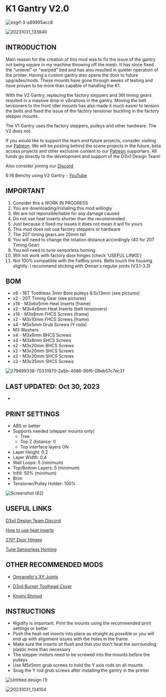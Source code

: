 # K1 Gantry V2.0

![ezgif-3-a89995acc8](https://github.com/D3vil-Design/K1-Hardware-Mods/assets/145330457/475cc206-f42c-472a-8ee5-146243c41500)

![20231031_133840](https://github.com/D3vil-Design/K1-Hardware-Mods/assets/145330457/8a0353cc-63a8-4090-a15d-ccf6a3a0fe3d)

## INTRODUCTION
Main reason for the creation of this mod was to fix the issue of the gantry not being square in my machine throwing off the mesh. It has since fixed the "unlevel" or "warped" bed and has also resulted in quieter operation of the printer. Having a custom gantry also opens the door to future upgrades/mods. These mounts have gone through weeks of testing and have proven to be more than capable of handling the K1. 

With the V2 Gantry, replacing the factory steppers and 36t timing gears resulted in a massive drop in vibrations in the gantry. Moving the belt tensioners to the front idler mounts has also made it much easier to tension the belts and fixed the issue of the factory tensioner buckling in the factory stepper mounts.

The V1 Gantry uses the factory steppers, pulleys and other hardware. The V2 does not.

If you would like to support the team and future projects, consider visiting our [Patreon](https://www.patreon.com/D3vilDesign). We will be posting behind the scene projects in the future, beta access projects and other exclusive content to our [Patreon](https://www.patreon.com/D3vilDesign) supporters. All funds go directly to the development and support of the D3vil Design Team!

Also consider joining our [Discord](https://discord.gg/d3vil-design)

6:16 Benchy using V2 Gantry - [YouTube](https://www.youtube.com/watch?v=GfOL87u7CSw&ab_channel=DerrickDarrell)


## IMPORTANT
 
 1. Consider this a WORK IN PROGRESS
 2. You are downloading/installing this mod willingly
 3. We are not reponsible/liable for any damage caused
 4. Do not use heat inserts shorter than the recommended
 5. Just because it fixed my issues it does not mean it will fix yours
 6. This mod does not use factory steppers or hardware
 7. The 20T timing gears are 20mm tall
 8. You will need to change the rotation distance accordingly (40 for 20T Timing Gear)
 9. You will need to tune sensorless homing
 10. Will not work with factory door hinges (check 'USEFUL LINKS')
 11. Not 100% compatible with the FatBoy joints. Belts touch the housing slightly. I recommend sticking with Omran's regular joints (V3.1-3.3)


## BOM

- x8 - 16T Toothless 3mm Bore pulleys 8.5x13mm (see pictures)
- x2 - 20T Timing Gear (see pictures)
- x18 - M3x6x5mm Heat Inserts (frame)
- x2 - M3x4x5mm Heat Inserts (belt tensioners)
- x16 - M3x8mm FHCS Screws (frame)
- x2 - M3x10mm FHCS Screws (frame)
- x4 - M5x5mm Grub Screws (Y rods)
- M3 Washers
- x4 - M3x6mm BHCS Screws
- x4 - M3x8mm SHCS Screws
- x2 - M3x20mm BHCS Screws
- x2 - M3x20mm SHCS Screws
- x2 - M3x30mm SHCS Screws
- x2 - M3x35mm SHCS Screws


![279499338-70331970-2a5b-4686-95f6-08eb57c7ec31](https://github.com/D3vil-Design/K1-Hardware-Mods/assets/145330457/b1e67a67-546e-483f-a30b-e98911ec4340)



## LAST UPDATED: Oct 30, 2023

-


## PRINT SETTINGS

- ABS or better
- Supports needed (stepper mounts only)
   - Tree
   - Top Z distance: 0
   - Top interface layers ON
- Layer Height: 0.2
- Layer Width: 0.4
- Wall Loops: 5 (minimum)
- Top/Bottom Layers: 5 (minimum)
- Infill: 50% (minimum)
- Brim
- Tensioner/Pulley Holder: 100%


![Screenshot (82)](https://github.com/D3vil-Design/K1-Hardware-Mods/assets/145330457/6eaa71a6-b0f3-469a-9d04-f10e14413038)


## USEFUL LINKS
[D3vil Design Team Discord](https://discord.gg/d3vil-design)

[How to use heat inserts](https://ultimaker.com/learn/how-to-use-heat-set-inserts-to-securely-fasten-3d-printed-parts/)

[270° Door Hinges](https://www.printables.com/model/526107-creality-k1-270deg-door-hinges-w-door-latch)

[Tune Sensorless Homing](https://www.klipper3d.org/TMC_Drivers.html?h=sensorless#sensorless-homing)


## OTHER RECOMMENDED MODS

- [Omranello's XY Joints](https://github.com/D3vil-Design/K1-Hardware-Mods/tree/main/K1%20XY%20joints%20V3.1)

- [D3vil Burner Toolhead Cover](https://github.com/D3vil-Design/K1-Hardware-Mods/tree/main/K1%20D3vil%20Burner%20Toolhead%20Cover)

- [Knomi Shroud](https://www.printables.com/model/594021-creality-k1-k1-max-knomi-covershroud)



## INSTRUCTIONS

- Rigidity is important. Print the mounts using the recommended print settings or better
- Push the heat-set inserts into place as straight as possible or you will end up with alignment issues with the holes in the frame
- Make sure the inserts sit flush and that you don't heat the surrounding plastic more than necessary
- The stepper motors need to be screwed into the mounts before the pulleys
- Use M5x5mm grub screws to hold the Y axis rods on all mounts
- Snug the Y rod grub screws after installing the gantry in the printer

![Untitled design (1)](https://github.com/D3vil-Design/K1-Hardware-Mods/assets/145330457/8325d35b-5e94-4910-8e5a-144959c1d55e)

![20231031_134104](https://github.com/D3vil-Design/K1-Hardware-Mods/assets/145330457/2ca411f0-cd67-4cef-8942-e0dab0cb3d54)

